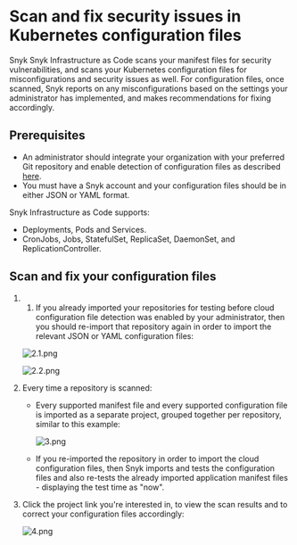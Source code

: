 # Scan and fix security issues in Kubernetes configuration files

Snyk Snyk Infrastructure as Code scans your manifest files for security vulnerabilities, and scans your Kubernetes configuration files for misconfigurations and security issues as well. For configuration files, once scanned, Snyk reports on any misconfigurations based on the settings your administrator has implemented, and makes recommendations for fixing accordingly.

## Prerequisites

* An administrator should integrate your organization with your preferred Git repository and enable detection of configuration files as described [here](https://support.snyk.io/hc/articles/360006402818#UUID-c1919782-6bfa-b84b-a638-3913cee39fc5).
* You must have a Snyk account and your configuration files should be in either JSON or YAML format.

Snyk Infrastructure as Code supports:

* Deployments, Pods and Services.
* CronJobs, Jobs, StatefulSet, ReplicaSet, DaemonSet, and ReplicationController.

## Scan and fix your configuration files

1. 1. If you already imported your repositories for testing before cloud configuration file detection was enabled by your administrator, then you should re-import that repository again in order to import the relevant JSON or YAML configuration files:

   ![2.1.png](https://support.snyk.io/hc/article_attachments/4402311164561/2.1.png)

   ![2.2.png](https://support.snyk.io/hc/article_attachments/360010830638/2.2.png)

2. Every time a repository is scanned:
   * Every supported manifest file and every supported configuration file is imported as a separate project, grouped together per repository, similar to this example:

     ![3.png](https://support.snyk.io/hc/article_attachments/360010830578/3.png)

   * If you re-imported the repository in order to import the cloud configuration files, then Snyk imports and tests the configuration files and also re-tests the already imported application manifest files - displaying the test time as "now".
3. Click the project link you're interested in, to view the scan results and to correct your configuration files accordingly:

   ![4.png](https://support.snyk.io/hc/article_attachments/360010755677/4.png)

